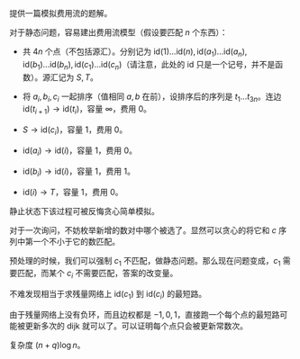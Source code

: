提供一篇模拟费用流的题解。

对于静态问题，容易建出费用流模型（假设要匹配 $n$ 个东西）：

- 共 $4n$ 个点（不包括源汇）。分别记为 $\text{id}(1)...\text{id}(n),\text{id}(a_1)...\text{id}(a_n),\text{id}(b_1)...\text{id}(b_n),\text{id}(c_1)...\text{id}(c_n)$（请注意，此处的 $\text{id}$ 只是一个记号，并不是函数）。源汇记为 $S,T$。

- 将 $a_i,b_i,c_i$ 一起排序（值相同 $a,b$ 在前），设排序后的序列是 $t_1...t_{3n}$。连边 $\text{id}(t_{i+1})\rightarrow \text{id}(t_i)$，容量 $\infty$，费用 $0$。

- $S\rightarrow\text{id}(c_i)$，容量 $1$，费用 $0$。

- $\text{id}(a_i)\rightarrow \text{id}(i)$，容量 $1$，费用 $0$。

- $\text{id}(b_i)\rightarrow \text{id}(i)$，容量 $1$，费用 $1$。

- $\text{id}(i)\rightarrow T$，容量 $1$，费用 $0$。

静止状态下该过程可被反悔贪心简单模拟。

对于一次询问，不妨枚举新增的数对中哪个被选了。显然可以贪心的将它和 $c$ 序列中第一个不小于它的数匹配。

预处理的时候，我们可以强制 $c_1$ 不匹配，做静态问题。那么现在问题变成，$c_1$ 需要匹配，而某个 $c_i$ 不需要匹配，答案的改变量。

不难发现相当于求残量网络上 $\text{id}(c_1)$ 到 $\text{id}(c_i)$ 的最短路。

由于残量网络上没有负环，而且边权都是 $-1,0,1$，直接跑一个每个点的最短路可能被更新多次的 dijk 就可以了。可以证明每个点只会被更新常数次。

复杂度 $(n+q)\log n$。